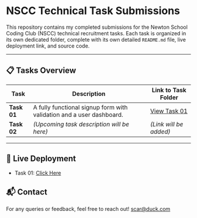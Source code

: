 # NSCC Technical Task Submissions

This repository contains my completed submissions for the Newton School Coding Club (NSCC) technical recruitment tasks. Each task is organized in its own dedicated folder, complete with its own detailed `README.md` file, live deployment link, and source code.

---

## 📋 Tasks Overview

| Task     | Description                                                                   | Link to Task Folder         |
|----------|-------------------------------------------------------------------------------|-----------------------------|
| **Task 01** | A fully functional signup form with validation and a user dashboard.          | [View Task 01](https://github.com/Lostvale0/nscc-task/tree/main/nscc-task-01)  |
| **Task 02** | *(Upcoming task description will be here)*| *(Link will be added)*      |

---
## 🚀 Live Deployment

- Task 01: [Click Here](https://lostvale0.github.io/nscc-task/nscc-task-01/)
 
## 📬 Contact

For any queries or feedback, feel free to reach out!
scar@duck.com


